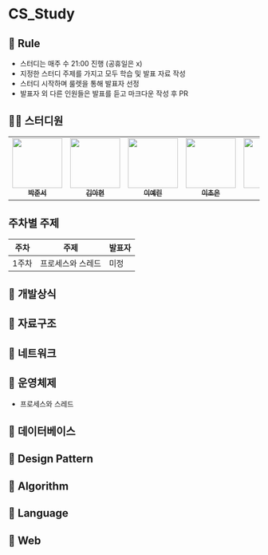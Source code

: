 # CS_Study

## 🌳 Rule
- 스터디는 매주 수 21:00 진행 (공휴일은 x)
- 지정한 스터디 주제를 가지고 모두 학습 및 발표 자료 작성
- 스터디 시작하며 룰렛을 통해 발표자 선정
- 발표자 외 다른 인원들은 발표를 듣고 마크다운 작성 후 PR


## 👨‍💻 스터디원
<table>
<tr>
    <td align="center"><a href="https://github.com/HoyiTT"><img src="https://avatars.githubusercontent.com/u/50609962?v=4?s=100" width="100px;" alt=""/><br /><sub><b>박준서</b></sub></a><br /></td>
    <td align="center"><a href="https://github.com/zlzzlzz2l"><img src="https://avatars.githubusercontent.com/u/48669011?v=4?s=100" width="100px;" alt=""/><br /><sub><b>김아현</b></sub></a><br /></td>
    <td align="center"><a href="https://github.com/seolyee"><img src="https://avatars.githubusercontent.com/u/60960108?v=4?v=4?s=100" width="100px;" alt=""/><br /><sub><b>이예린</b></sub></a><br /></td>
    <td align="center"><a href="https://github.com/ChoEun0"><img src="https://avatars.githubusercontent.com/u/114717619?v=4?v=4?s=100" width="100px;" alt=""/><br /><sub><b>이초은</b></sub></a><br /></td>
    <td align="center"><a href="https://github.com/"><img src="" width="100px;" alt=""/><br /><sub><b></b></sub></a><br /></td>
  </tr>
</table>

## 주차별 주제
|주차|주제|발표자|
|------|---|---|
|1주차|프로세스와 스레드|미정|




## 📌 개발상식





## 📌 자료구조




## 📌 네트워크

  

## 📌 운영체제
- 프로세스와 스레드


## 📌 데이터베이스




## 📌 Design Pattern


## 📌 Algorithm



## 📌 Language


## 📌 Web
